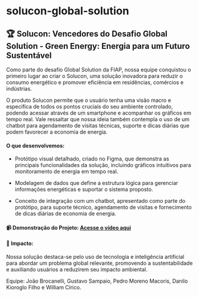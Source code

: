 # solucon-global-solution
## 🏆 Solucon: Vencedores do Desafio Global Solution - Green Energy: Energia para um Futuro Sustentável

Como parte do desafio Global Solution da FIAP, nossa equipe conquistou o primeiro lugar ao criar o Solucon, uma solução inovadora para reduzir o consumo energético e promover eficiência em residências, comércios e indústrias.

O produto Solucon permite que o usuário tenha uma visão macro e específica de todos os pontos cruciais do seu ambiente controlado, podendo acessar através de um smartphone e acompanhar os gráficos em tempo real. Vale ressaltar que nossa ideia também contempla o uso de um chatbot para agendamento de visitas técnicas, suporte e dicas diárias que podem favorecer a economia de energia.

#### O que desenvolvemos:

- Protótipo visual detalhado, criado no Figma, que demonstra as principais funcionalidades da solução, incluindo gráficos intuitivos para monitoramento de energia em tempo real.

- Modelagem de dados que define a estrutura lógica para gerenciar informações energéticas e suportar o sistema proposto.

- Conceito de integração com um chatbot, apresentado como parte do protótipo, para suporte técnico, agendamento de visitas e fornecimento de dicas diárias de economia de energia.
  
#### 📹 Demonstração do Projeto: [Acesse o vídeo aqui](https://www.youtube.com/watch?v=zAQWYHrtjxs&t=3s)

#### 🌱 Impacto:
Nossa solução destaca-se pelo uso de tecnologia e inteligência artificial para abordar um problema global relevante, promovendo a sustentabilidade e auxiliando usuários a reduzirem seu impacto ambiental.

Equipe: João Brocanelli, Gustavo Sampaio, Pedro Moreno Macoris, Danilo Kioroglo Filho e William Círico.

